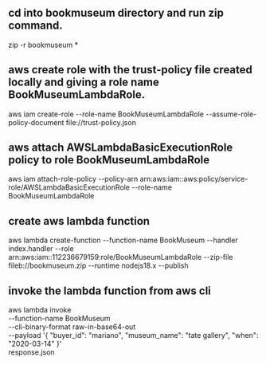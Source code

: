 ## cd into bookmuseum directory and run zip command.

zip -r bookmuseum \*


## aws create role with the trust-policy file created locally and giving a role name BookMuseumLambdaRole.

aws iam create-role --role-name BookMuseumLambdaRole --assume-role-policy-document file://trust-policy.json


## aws attach AWSLambdaBasicExecutionRole policy to role BookMuseumLambdaRole

aws iam attach-role-policy --policy-arn arn:aws:iam::aws:policy/service-role/AWSLambdaBasicExecutionRole --role-name BookMuseumLambdaRole


## create aws lambda function

aws lambda create-function --function-name BookMuseum --handler index.handler --role arn:aws:iam::112236679159:role/BookMuseumLambdaRole --zip-file fileb://bookmuseum.zip --runtime nodejs18.x --publish


## invoke the lambda function from aws cli

aws lambda invoke \
 --function-name BookMuseum \
 --cli-binary-format raw-in-base64-out \
 --payload '{ "buyer_id": "mariano", "museum_name": "tate gallery", "when": "2020-03-14" }' \
 response.json
